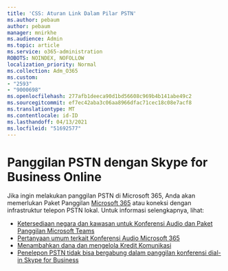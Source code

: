 ```yaml
---
title: 'CSS: Aturan Link Dalam Pilar PSTN'
ms.author: pebaum
author: pebaum
manager: mnirkhe
ms.audience: Admin
ms.topic: article
ms.service: o365-administration
ROBOTS: NOINDEX, NOFOLLOW
localization_priority: Normal
ms.collection: Adm_O365
ms.custom:
- "2593"
- "9000698"
ms.openlocfilehash: 277afb1deeca90d1bd56608c969b4b141abe49c2
ms.sourcegitcommit: ef7ec42aba3c06aa8966dfac71cec18c08e7acf8
ms.translationtype: MT
ms.contentlocale: id-ID
ms.lasthandoff: 04/13/2021
ms.locfileid: "51692577"
---
```

# <a name="pstn-calling-with-skype-for-business-online"></a>Panggilan PSTN dengan Skype for Business Online

Jika ingin melakukan panggilan PSTN di Microsoft 365, Anda akan memerlukan Paket Panggilan [Microsoft 365](https://docs.microsoft.com/microsoftteams/what-is-phone-system-in-office-365#more-about-calling-plans) atau koneksi dengan infrastruktur telepon PSTN lokal. Untuk informasi selengkapnya, lihat:

- [Ketersediaan negara dan kawasan untuk Konferensi Audio dan Paket Panggilan Microsoft Teams](https://docs.microsoft.com/microsoftteams/country-and-region-availability-for-audio-conferencing-and-calling-plans/country-and-region-availability-for-audio-conferencing-and-calling-plans)
- [Pertanyaan umum terkait Konferensi Audio Microsoft 365](https://docs.microsoft.com/microsoftteams/audio-conferencing-common-questions)
- [Menambahkan dana dan mengelola Kredit Komunikasi](https://docs.microsoft.com/microsoftteams/add-funds-and-manage-communications-credits)
- [Penelepon PSTN tidak bisa bergabung dalam panggilan konferensi dial-in Skype for Business](https://docs.microsoft.com/SkypeForBusiness/troubleshoot/online-conferencing/pstn-callers-cant-join-dial-in-call)
